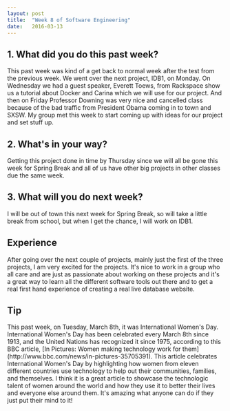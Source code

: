 ```yaml
---
layout: post
title:  "Week 8 of Software Engineering"
date:   2016-03-13
---
```


<h2>1. What did you do this past week?</h2>
This past week was kind of a get back to normal week after the test from the
previous week.  We went over the next project, IDB1, on Monday.  On Wednesday we
had a guest speaker, Everett Toews, from Rackspace show us a tutorial about
Docker and Carina which we will use for our project.  And then on Friday
Professor Downing was very nice and cancelled class because of the bad traffic
from President Obama coming in to town and SXSW.  My group met this week to
start coming up with ideas for our project and set stuff up.

<h2>2. What's in your way?</h2>
Getting this project done in time by Thursday since we will all be gone this
week for Spring Break and all of us have other big projects in other classes due
the same week.

<h2>3. What will you do next week?</h2>
I will be out of town this next week for Spring Break, so will take a little
break from school, but when I get the chance, I will work on IDB1.

<h2>Experience</h2>
After going over the next couple of projects, mainly just the first of the three
projects, I am very excited for the projects.  It's nice to work in a group who
all care and are just as passionate about working on these projects and it's a
great way to learn all the different software tools out there and to get a real
first hand experience of creating a real live database website.

<h2>Tip</h2>
This past week, on Tuesday, March 8th, it was International Women's Day.  
International Women's Day has been celebrated every March 8th since 1913, and
the United Nations has recognized it since 1975, according to this BBC article,
[In Pictures: Women making technology work for them](http://www.bbc.com/news/in-pictures-35705391).
This article celebrates International Women's Day by highlighting how women from
eleven different countries use technology to help out their communities,
families, and themselves.  I think it is a great article to showcase the
technologic talent of women around the world and how they use it to better their
lives and everyone else around them.  It's amazing what anyone can do if they
just put their mind to it!
